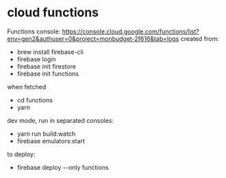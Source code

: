 # cloud functions
Functions console: https://console.cloud.google.com/functions/list?env=gen2&authuser=0&project=monbudget-2f616&tab=logs
created from:
- brew install firebase-cli
- firebase login
- firebase init firestore
- firebase init functions

when fetched
- cd functions
- yarn

dev mode, run in separated consoles:
- yarn run build:watch
- firebase emulators:start

to deploy:
- firebase deploy --only functions
